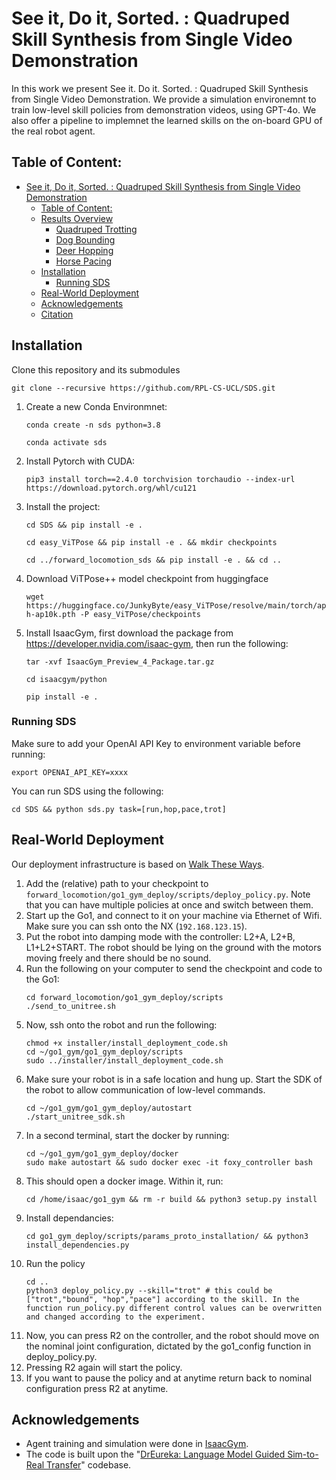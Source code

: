 # See it, Do it, Sorted. : Quadruped Skill Synthesis from Single Video Demonstration

<div align="center">

</div>
In this work we present See it. Do it. Sorted. : Quadruped Skill Synthesis from Single Video Demonstration. We provide a simulation environemnt to train low-level skill policies from demonstration videos, using GPT-4o. We also offer a pipeline to implemnet the learned skills on the on-board GPU of the real robot agent.

## Table of Content:

- [See it, Do it, Sorted. : Quadruped Skill Synthesis from Single Video Demonstration](#see-it-do-it-sorted--quadruped-skill-synthesis-from-single-video-demonstration)
  - [Table of Content:](#table-of-content)
  - [Results Overview](#results-overview)
    - [Quadruped Trotting](#quadruped-trotting)
    - [Dog Bounding](#dog-bounding)
    - [Deer Hopping](#deer-hopping)
    - [Horse Pacing](#horse-pacing)
  - [Installation](#installation)
    - [Running SDS](#running-sds)
  - [Real-World Deployment](#real-world-deployment)
  - [Acknowledgements](#acknowledgements)
  - [Citation](#citation)


## Installation

Clone this repository and its submodules

```
git clone --recursive https://github.com/RPL-CS-UCL/SDS.git
```

1. Create a new Conda Environmnet:
   ```
   conda create -n sds python=3.8
   ```
   ```
   conda activate sds
   ```
2. Install Pytorch with CUDA:
   ```
   pip3 install torch==2.4.0 torchvision torchaudio --index-url https://download.pytorch.org/whl/cu121
   ```
3. Install the project:

   ```
   cd SDS && pip install -e .
   ```

   ```
   cd easy_ViTPose && pip install -e . && mkdir checkpoints
   ```

   ```
   cd ../forward_locomotion_sds && pip install -e . && cd ..
   ```

4. Download ViTPose++ model checkpoint from huggingface

   ```
   wget https://huggingface.co/JunkyByte/easy_ViTPose/resolve/main/torch/ap10k/vitpose-h-ap10k.pth -P easy_ViTPose/checkpoints
   ```

5. Install IsaacGym, first download the package from https://developer.nvidia.com/isaac-gym, then run the following:

   ```
   tar -xvf IsaacGym_Preview_4_Package.tar.gz
   ```

   ```
   cd isaacgym/python
   ```

   ```
   pip install -e .
   ```

### Running SDS

Make sure to add your OpenAI API Key to environment variable before running:

```
export OPENAI_API_KEY=xxxx
```

You can run SDS using the following:

```
cd SDS && python sds.py task=[run,hop,pace,trot]
```

## Real-World Deployment

Our deployment infrastructure is based on [Walk These Ways](https://github.com/Improbable-AI/walk-these-ways).

1. Add the (relative) path to your checkpoint to `forward_locomotion/go1_gym_deploy/scripts/deploy_policy.py`. Note that you can have multiple policies at once and switch between them.
2. Start up the Go1, and connect to it on your machine via Ethernet of Wifi. Make sure you can ssh onto the NX (`192.168.123.15`).
3. Put the robot into damping mode with the controller: L2+A, L2+B, L1+L2+START. The robot should be lying on the ground with the motors moving freely and there should be no sound.
4. Run the following on your computer to send the checkpoint and code to the Go1:
   ```
   cd forward_locomotion/go1_gym_deploy/scripts
   ./send_to_unitree.sh
   ```
5. Now, ssh onto the robot and run the following:
   ```
   chmod +x installer/install_deployment_code.sh
   cd ~/go1_gym/go1_gym_deploy/scripts
   sudo ../installer/install_deployment_code.sh
   ```
6. Make sure your robot is in a safe location and hung up. Start the SDK of the robot to allow communication of low-level commands.
   ```
   cd ~/go1_gym/go1_gym_deploy/autostart
   ./start_unitree_sdk.sh
   ```
7. In a second terminal, start the docker by running:
   ```
   cd ~/go1_gym/go1_gym_deploy/docker
   sudo make autostart && sudo docker exec -it foxy_controller bash
   ```
8. This should open a docker image. Within it, run:
   ```
   cd /home/isaac/go1_gym && rm -r build && python3 setup.py install
   ```
9. Install dependancies:
   ```
   cd go1_gym_deploy/scripts/params_proto_installation/ && python3 install_dependencies.py
   ```
10. Run the policy
    ```
    cd ..
    python3 deploy_policy.py --skill="trot" # this could be ["trot","bound", "hop","pace"] according to the skill. In the function run_policy.py different control values can be overwritten and changed according to the experiment.
    ```
11. Now, you can press R2 on the controller, and the robot should move on the nominal joint configuration, dictated by the go1_config function in deploy_policy.py.
12. Pressing R2 again will start the policy.
13. If you want to pause the policy and at anytime return back to nominal configuration press R2 at anytime.

## Acknowledgements

- Agent training and simulation were done in [IsaacGym](https://developer.nvidia.com/isaac-gym).
- The code is built upon the "[DrEureka: Language Model Guided Sim-to-Real Transfer](https://github.com/eureka-research/DrEureka)" codebase.


